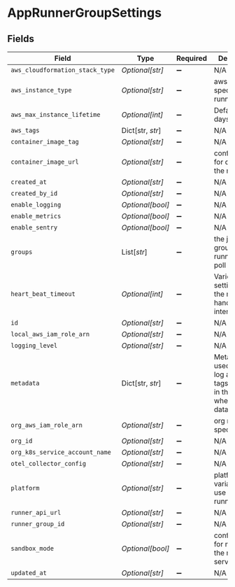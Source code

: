 # AppRunnerGroupSettings


## Fields

| Field                                                                                    | Type                                                                                     | Required                                                                                 | Description                                                                              |
| ---------------------------------------------------------------------------------------- | ---------------------------------------------------------------------------------------- | ---------------------------------------------------------------------------------------- | ---------------------------------------------------------------------------------------- |
| `aws_cloudformation_stack_type`                                                          | *Optional[str]*                                                                          | :heavy_minus_sign:                                                                       | N/A                                                                                      |
| `aws_instance_type`                                                                      | *Optional[str]*                                                                          | :heavy_minus_sign:                                                                       | aws runner specifics runner-v2                                                           |
| `aws_max_instance_lifetime`                                                              | *Optional[int]*                                                                          | :heavy_minus_sign:                                                                       | Default: 7 days                                                                          |
| `aws_tags`                                                                               | Dict[str, *str*]                                                                         | :heavy_minus_sign:                                                                       | N/A                                                                                      |
| `container_image_tag`                                                                    | *Optional[str]*                                                                          | :heavy_minus_sign:                                                                       | N/A                                                                                      |
| `container_image_url`                                                                    | *Optional[str]*                                                                          | :heavy_minus_sign:                                                                       | configuration for deploying the runner                                                   |
| `created_at`                                                                             | *Optional[str]*                                                                          | :heavy_minus_sign:                                                                       | N/A                                                                                      |
| `created_by_id`                                                                          | *Optional[str]*                                                                          | :heavy_minus_sign:                                                                       | N/A                                                                                      |
| `enable_logging`                                                                         | *Optional[bool]*                                                                         | :heavy_minus_sign:                                                                       | N/A                                                                                      |
| `enable_metrics`                                                                         | *Optional[bool]*                                                                         | :heavy_minus_sign:                                                                       | N/A                                                                                      |
| `enable_sentry`                                                                          | *Optional[bool]*                                                                         | :heavy_minus_sign:                                                                       | N/A                                                                                      |
| `groups`                                                                                 | List[*str*]                                                                              | :heavy_minus_sign:                                                                       | the job loop groups the runner should poll for                                           |
| `heart_beat_timeout`                                                                     | *Optional[int]*                                                                          | :heavy_minus_sign:                                                                       | Various settings for the runner to handle internally                                     |
| `id`                                                                                     | *Optional[str]*                                                                          | :heavy_minus_sign:                                                                       | N/A                                                                                      |
| `local_aws_iam_role_arn`                                                                 | *Optional[str]*                                                                          | :heavy_minus_sign:                                                                       | N/A                                                                                      |
| `logging_level`                                                                          | *Optional[str]*                                                                          | :heavy_minus_sign:                                                                       | N/A                                                                                      |
| `metadata`                                                                               | Dict[str, *str*]                                                                         | :heavy_minus_sign:                                                                       | Metadata is used as both log and metric tags/attributes in the runner when emitting data |
| `org_aws_iam_role_arn`                                                                   | *Optional[str]*                                                                          | :heavy_minus_sign:                                                                       | org runner specifics                                                                     |
| `org_id`                                                                                 | *Optional[str]*                                                                          | :heavy_minus_sign:                                                                       | N/A                                                                                      |
| `org_k8s_service_account_name`                                                           | *Optional[str]*                                                                          | :heavy_minus_sign:                                                                       | N/A                                                                                      |
| `otel_collector_config`                                                                  | *Optional[str]*                                                                          | :heavy_minus_sign:                                                                       | N/A                                                                                      |
| `platform`                                                                               | *Optional[str]*                                                                          | :heavy_minus_sign:                                                                       | platform variable for use in the runner                                                  |
| `runner_api_url`                                                                         | *Optional[str]*                                                                          | :heavy_minus_sign:                                                                       | N/A                                                                                      |
| `runner_group_id`                                                                        | *Optional[str]*                                                                          | :heavy_minus_sign:                                                                       | N/A                                                                                      |
| `sandbox_mode`                                                                           | *Optional[bool]*                                                                         | :heavy_minus_sign:                                                                       | configuration for managing the runner server side                                        |
| `updated_at`                                                                             | *Optional[str]*                                                                          | :heavy_minus_sign:                                                                       | N/A                                                                                      |